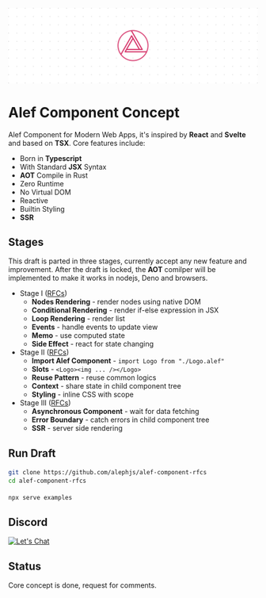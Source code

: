 ![Alef Component Concept](./assets/banner.svg)

# Alef Component Concept

Alef Component for Modern Web Apps, it's inspired by **React** and **Svelte** and based on **TSX**. Core features include:

- Born in **Typescript**
- With Standard **JSX** Syntax
- **AOT** Compile in Rust
- Zero Runtime
- No Virtual DOM
- Reactive
- Builtin Styling
- **SSR**

## Stages
This draft is parted in three stages, currently accept any new feature and improvement. After the draft is locked, the **AOT** comilper will be implemented to make it works in nodejs, Deno and browsers.

- Stage I ([RFCs](https://github.com/alephjs/alef-component-draft/issues/3))
  - **Nodes Rendering** - render nodes using native DOM
  - **Conditional Rendering** - render if-else expression in JSX
  - **Loop Rendering** - render list
  - **Events** - handle events to update view
  - **Memo** - use computed state
  - **Side Effect** - react for state changing
- Stage II ([RFCs](https://github.com/alephjs/alef-component-draft/issues/4))
  - **Import Alef Component** - `import Logo from "./Logo.alef"`
  - **Slots** - `<Logo><img ... /></Logo>`
  - **Reuse Pattern** - reuse common logics
  - **Context** - share state in child component tree
  - **Styling** - inline CSS with scope
- Stage III ([RFCs](https://github.com/alephjs/alef-component-draft/issues/5))
  - **Asynchronous Component** - wait for data fetching
  - **Error Boundary** - catch errors in child component tree
  - **SSR** - server side rendering 

## Run Draft

```bash
git clone https://github.com/alephjs/alef-component-rfcs
cd alef-component-rfcs

npx serve examples
```

## Discord

[![Let's Chat](https://img.shields.io/discord/775256646821085215?color=%23008181&label=Let%27s%20Chat&labelColor=%23111&logo=discord&logoColor=%23aaaaaa)](https://discord.gg/pWGdS7sAqD)

## Status
Core concept is done, request for comments.

